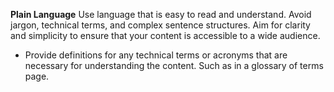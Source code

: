 
**Plain Language**
Use language that is easy to read and understand. Avoid jargon, technical terms, and complex sentence structures. Aim for clarity and simplicity to ensure that your content is accessible to a wide audience.


- Provide definitions for any technical terms or acronyms that are necessary for understanding the content. Such as in a glossary of terms page.
